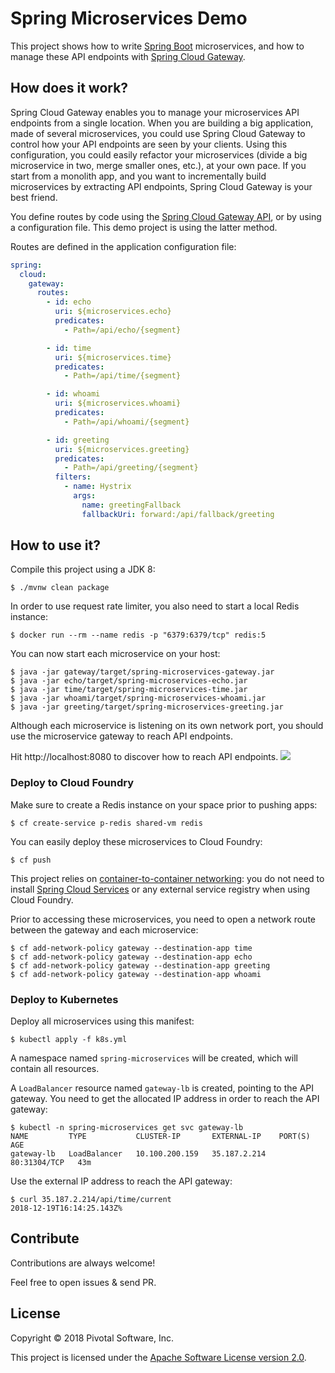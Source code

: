 # Spring Microservices Demo

This project shows how to write
[Spring Boot](http://spring.io/projects/spring-boot) microservices,
and how to manage these API endpoints with
[Spring Cloud Gateway](http://spring.io/projects/spring-cloud-gateway).

## How does it work?

Spring Cloud Gateway enables you to manage your microservices API
endpoints from a single location. When you are building a big application,
made of several microservices, you could use Spring Cloud Gateway
to control how your API endpoints are seen by your clients. Using this
configuration, you could easily refactor your microservices
(divide a big microservice in two, merge smaller ones, etc.), at your
own pace. If you start from a monolith app, and you want to incrementally
build microservices by extracting API endpoints, Spring Cloud Gateway
is your best friend.

You define routes by code using the
[Spring Cloud Gateway API](https://cloud.spring.io/spring-cloud-static/spring-cloud-gateway/2.0.2.RELEASE/single/spring-cloud-gateway.html),
or by using a configuration file. This demo project is using the latter method.

Routes are defined in the application configuration file:
```yaml
spring:
  cloud:
    gateway:
      routes:
        - id: echo
          uri: ${microservices.echo}
          predicates:
            - Path=/api/echo/{segment}

        - id: time
          uri: ${microservices.time}
          predicates:
            - Path=/api/time/{segment}

        - id: whoami
          uri: ${microservices.whoami}
          predicates:
            - Path=/api/whoami/{segment}

        - id: greeting
          uri: ${microservices.greeting}
          predicates:
            - Path=/api/greeting/{segment}
          filters:
            - name: Hystrix
              args:
                name: greetingFallback
                fallbackUri: forward:/api/fallback/greeting

```

## How to use it?

Compile this project using a JDK 8:
```shell
$ ./mvnw clean package
```

In order to use request rate limiter, you also need to start
a local Redis instance:
```shell
$ docker run --rm --name redis -p "6379:6379/tcp" redis:5
```

You can now start each microservice on your host:
```shell
$ java -jar gateway/target/spring-microservices-gateway.jar
$ java -jar echo/target/spring-microservices-echo.jar
$ java -jar time/target/spring-microservices-time.jar
$ java -jar whoami/target/spring-microservices-whoami.jar
$ java -jar greeting/target/spring-microservices-greeting.jar
```

Although each microservice is listening on its own network port,
you should use the microservice gateway to reach API endpoints.

Hit http://localhost:8080 to discover how to reach API endpoints.
<img src="https://imgur.com/download/oE26wdY"/>

### Deploy to Cloud Foundry

Make sure to create a Redis instance on your space prior
to pushing apps:
```shell
$ cf create-service p-redis shared-vm redis
```

You can easily deploy these microservices to Cloud Foundry:
```shell
$ cf push
```

This project relies on
[container-to-container networking](https://docs.cloudfoundry.org/concepts/understand-cf-networking.html):
you do not need to install
[Spring Cloud Services](https://docs.pivotal.io/spring-cloud-services/common/index.html)
or any external service registry when using Cloud Foundry.

Prior to accessing these microservices, you need to open a network route
between the gateway and each microservice:
```shell
$ cf add-network-policy gateway --destination-app time
$ cf add-network-policy gateway --destination-app echo
$ cf add-network-policy gateway --destination-app greeting
$ cf add-network-policy gateway --destination-app whoami
```

### Deploy to Kubernetes

Deploy all microservices using this manifest:
```shell
$ kubectl apply -f k8s.yml
```

A namespace named `spring-microservices` will be created, which will
contain all resources.

A `LoadBalancer` resource named `gateway-lb` is created, pointing to the
API gateway.
You need to get the allocated IP address in order to reach the API gateway:
```shell
$ kubectl -n spring-microservices get svc gateway-lb
NAME         TYPE           CLUSTER-IP       EXTERNAL-IP    PORT(S)        AGE
gateway-lb   LoadBalancer   10.100.200.159   35.187.2.214   80:31304/TCP   43m
```

Use the external IP address to reach the API gateway:
```shell
$ curl 35.187.2.214/api/time/current
2018-12-19T16:14:25.143Z%
```

## Contribute

Contributions are always welcome!

Feel free to open issues & send PR.

## License

Copyright &copy; 2018 Pivotal Software, Inc.

This project is licensed under the [Apache Software License version 2.0](https://www.apache.org/licenses/LICENSE-2.0).
